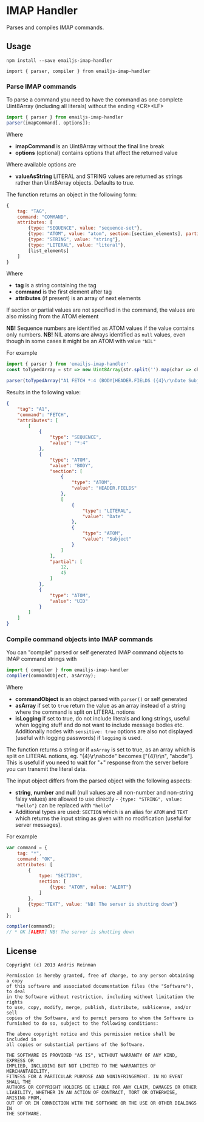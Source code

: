 # IMAP Handler

Parses and compiles IMAP commands.

## Usage

```
npm install --save emailjs-imap-handler

import { parser, compiler } from emailjs-imap-handler
```

### Parse IMAP commands

To parse a command you need to have the command as one complete Uint8Array (including all literals) without the ending &lt;CR&gt;&lt;LF&gt;

```javascript
import { parser } from emailjs-imap-handler
parser(imapCommand[, options]);
```

Where

  * **imapCommand** is an Uint8Array without the final line break
  * **options** (optional) contains options that affect the returned value

Where available options are

  * **valueAsString** LITERAL and STRING values are returned as strings rather than Uint8Array objects. Defaults to true.

The function returns an object in the following form:

```javascript
{
    tag: "TAG",
    command: "COMMAND",
    attributes: [
        {type: "SEQUENCE", value: "sequence-set"},
        {type: "ATOM", value: "atom", section:[section_elements], partial: [start, end]},
        {type: "STRING", value: "string"},
        {type: "LITERAL", value: "literal"},
        [list_elements]
    ]
}
```

Where

  * **tag** is a string containing the tag
  * **command** is the first element after tag
  * **attributes** (if present) is an array of next elements

If section or partial values are not specified in the command, the values are also missing from the ATOM element

**NB!** Sequence numbers are identified as ATOM values if the value contains only numbers.
**NB!** NIL atoms are always identified as `null` values, even though in some cases it might be an ATOM with value `"NIL"`

For example

```javascript
import { parser } from 'emailjs-imap-handler'
const toTypedArray = str => new Uint8Array(str.split('').map(char => char.charCodeAt(0)))

parser(toTypedArray("A1 FETCH *:4 (BODY[HEADER.FIELDS ({4}\r\nDate Subject)]<12.45> UID)"));
```

Results in the following value:

```json
{
    "tag": "A1",
    "command": "FETCH",
    "attributes": [
        [
            {
                "type": "SEQUENCE",
                "value": "*:4"
            },
            {
                "type": "ATOM",
                "value": "BODY",
                "section": [
                    {
                        "type": "ATOM",
                        "value": "HEADER.FIELDS"
                    },
                    [
                        {
                            "type": "LITERAL",
                            "value": "Date"
                        },
                        {
                            "type": "ATOM",
                            "value": "Subject"
                        }
                    ]
                ],
                "partial": [
                    12,
                    45
                ]
            },
            {
                "type": "ATOM",
                "value": "UID"
            }
        ]
    ]
}
```

### Compile command objects into IMAP commands

You can "compile" parsed or self generated IMAP command objects to IMAP command strings with

```javascript
import { compiler } from emailjs-imap-handler
compiler(commandObject, asArray);
```

Where

  * **commandObject** is an object parsed with `parser()` or self generated
  * **asArray** if set to `true` return the value as an array instead of a string where the command is split on LITERAL notions
  * **isLogging** if set to true, do not include literals and long strings, useful when logging stuff and do not want to include message bodies etc. Additionally nodes with `sensitive: true` options are also not displayed (useful with logging passwords) if `logging` is used.

The function returns a string or if `asArray` is set to true, as an array which is split on LITERAL notions, eg. "{4}\r\nabcde" becomes ["{4}\r\n", "abcde"]. This is useful if you need to wait for "+" response from the server before you can transmit the literal data.

The input object differs from the parsed object with the following aspects:

  * **string**, **number** and **null** (null values are all non-number and non-string falsy values) are allowed to use directly - `{type: "STRING", value: "hello"}` can be replaced with `"hello"`
  * Additional types are used: `SECTION` which is an alias for `ATOM` and `TEXT` which returns the input string as given with no modification (useful for server messages).

For example

```javascript
var command = {
    tag: "*",
    command: "OK",
    attributes: [
        {
            type: "SECTION",
            section: [
                {type: "ATOM", value: "ALERT"}
            ]
        },
        {type:"TEXT", value: "NB! The server is shutting down"}
    ]
};

compiler(command);
// * OK [ALERT] NB! The server is shutting down
```

## License

```
Copyright (c) 2013 Andris Reinman

Permission is hereby granted, free of charge, to any person obtaining a copy
of this software and associated documentation files (the "Software"), to deal
in the Software without restriction, including without limitation the rights
to use, copy, modify, merge, publish, distribute, sublicense, and/or sell
copies of the Software, and to permit persons to whom the Software is
furnished to do so, subject to the following conditions:

The above copyright notice and this permission notice shall be included in
all copies or substantial portions of the Software.

THE SOFTWARE IS PROVIDED "AS IS", WITHOUT WARRANTY OF ANY KIND, EXPRESS OR
IMPLIED, INCLUDING BUT NOT LIMITED TO THE WARRANTIES OF MERCHANTABILITY,
FITNESS FOR A PARTICULAR PURPOSE AND NONINFRINGEMENT. IN NO EVENT SHALL THE
AUTHORS OR COPYRIGHT HOLDERS BE LIABLE FOR ANY CLAIM, DAMAGES OR OTHER
LIABILITY, WHETHER IN AN ACTION OF CONTRACT, TORT OR OTHERWISE, ARISING FROM,
OUT OF OR IN CONNECTION WITH THE SOFTWARE OR THE USE OR OTHER DEALINGS IN
THE SOFTWARE.
```
